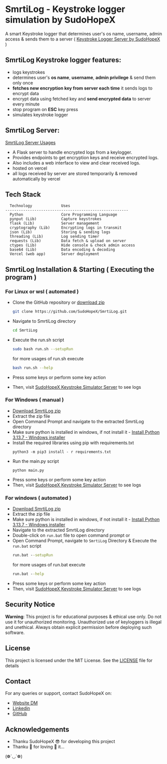 # SmrtiLog - Keystroke logger simulation by SudoHopeX

A smart Keystroke logger that determines user's os name, username, admin access & sends them to a server ( [Keystroke Logger Server by SudoHopeX](https://sudohopex-smrti-log.vercel.app/) )


## SmrtiLog Keystroke logger features:
  - logs keystrokes
  - determines user's **os name**, **username**, **admin privilege** & send them only once
  - **fetches new encryption key from server each time** it sends logs to encrypt data
  - encrypt data using fetched key and **send encrypted data** to server every minute
  - stop program on **ESC** key press
  - simulates keystroke logger


## SmrtiLog Server:
[SmrtiLog Server Usages](https://sudohopex.github.io/img/smrti-log-server-usages-by-sudohopex.mp4)
- A Flask server to handle encrypted logs from a keylogger.
- Provides endpoints to get encryption keys and receive encrypted logs.
- Also includes a web interface to view and clear received logs.
- hosted on vercel
- all logs received by server are stored temporarily & removed automatically by vercel 


## Tech Stack

```text
  Technology             Uses
-------------------------------------------------------
  Python                 Core Programming Language          
  pynput (Lib)           Capture keystrokes               
  flask (Lib)            Server management                 
  cryptography (Lib)     Encrypting logs in transmit       
  json (Lib)             Storing & sending logs            
  threading (Lib)        Log sending timer                 
  requests (Lib)         Data fetch & upload on server     
  ctypes (Lib)           Hide console & check admin access 
  base64 (Lib)           Data encoding & decoding          
  Vercel (web app)       Server deployment  
```

## SmrtiLog Installation & Starting ( Executing the program )
### For Linux or wsl ( automated )
- Clone the GitHub repository or [download zip](https://github.com/SudoHopeX/SmrtiLog/archive/refs/heads/main.zip)  
  ```bash
  git clone https://github.com/SudoHopeX/SmrtiLog.git
  ```

- Navigate to SmrtiLog directory
    ```bash
    cd SmrtiLog
    ```
  
- Execute the run.sh script
  ```bash
  sudo bash run.sh --setupRun
  ```
  
  for more usages of run.sh execute 
  ```bash
  bash run.sh --help
  ```
- Press some keys or perform some key action
- Then, visit [SudoHopeX Keystroke Simulator Server](https://sudohopex-smrti-log.vercel.app/) to see logs

### For Windows ( manual )
- [Download SmrtiLog zip](https://github.com/SudoHopeX/SmrtiLog/archive/refs/heads/main.zip)  
- Extract the zip file
- Open Command Prompt and navigate to the extracted SmrtiLog directory
- Make sure python is installed in windows, if not install it - [Install Python 3.13.7 - Windows installer](https://www.python.org/ftp/python/3.13.7/python-3.13.7-amd64.exe)
- Install the required libraries using pip with requirements.txt
    ```
    python3 -m pip3 install - r requirements.txt
    ```
- Run the main.py script
    ```
    python main.py
    ```
- Press some keys or perform some key action
- Then, visit [SudoHopeX Keystroke Simulator Server](https://sudohopex-smrti-log.vercel.app/) to see logs
  
### For windows ( automated )
- [Download SmrtiLog zip](https://github.com/SudoHopeX/SmrtiLog/archive/refs/heads/main.zip)  
- Extract the zip file
- Make sure python is installed in windows, if not install it - [Install Python 3.13.7 - Windows installer](https://www.python.org/ftp/python/3.13.7/python-3.13.7-amd64.exe)
- Navigate to the extracted SmrtiLog directory
- Double-click on `run.bat` file to open command prompt or
- Open Command Prompt, navigate to `SmrtiLog` Directory & Execute the `run.bat` script
  ```cmd
  run.bat --setupRun
  ```
    for more usages of run.bat execute 
    ```cmd
    run.bat --help
    ```
- Press some keys or perform some key action
- Then, visit [SudoHopeX Keystroke Simulator Server](https://sudohopex-smrti-log.vercel.app/) to see logs

## Security Notice
**Warning**: This project is for educational purposes & ethical use only. 
Do not use it for unauthorized monitoring.
Unauthorized use of keyloggers is illegal and unethical. 
Always obtain explicit permission before deploying such software.

## License
This project is licensed under the MIT License. See the [LICENSE](LICENSE) file for details

## Contact
For any queries or support, contact SudoHopeX on:
- [Website DM](https://sudohopex.github.io/message-popup.html)
- [Linkedin](https://www.linkedin.com/in/dkrishna0124)
- [GitHub](https://github.com/SudoHopeX)

## Acknowledgements
- Thanku SudoHopeX 😎 for developing this project 
- Thanku 🫵 for loving 🫶 it...

(❁´◡`❁)
